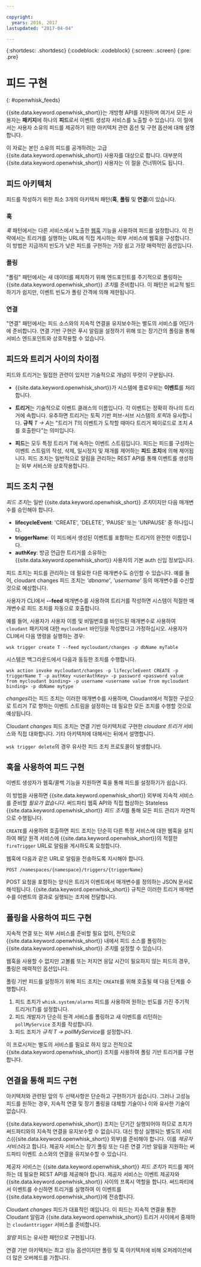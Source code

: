 ```yaml
---

copyright:
  years: 2016, 2017
lastupdated: "2017-04-04"

---
```


{:shortdesc: .shortdesc}
{:codeblock: .codeblock}
{:screen: .screen}
{:pre: .pre}

# 피드 구현
{: #openwhisk_feeds}

{{site.data.keyword.openwhisk_short}}는 개방형 API를 지원하며 여기서 모든 사용자는 **패키지**에 하나의 **피드**로서 이벤트 생성자 서비스를 노출할 수 있습니다. 이 절에서는 사용자 소유의 피드를 제공하기 위한 아키텍처 관련 옵션 및 구현 옵션에 대해 설명합니다. 

이 자료는 본인 소유의 피드를 공개하려는 고급 {{site.data.keyword.openwhisk_short}} 사용자를 대상으로 합니다. 대부분의 {{site.data.keyword.openwhisk_short}} 사용자는 이 절을 건너뛰어도 됩니다.

## 피드 아키텍처

피드를 작성하기 위한 최소 3개의 아키텍처 패턴(**훅**, **폴링** 및 **연결**)이 있습니다. 

### 훅
*훅* 패턴에서는 다른 서비스에서 노출한 [웹훅](https://en.wikipedia.org/wiki/Webhook) 기능을 사용하여 피드를 설정합니다. 이 전략에서는 트리거를 실행하는 URL에 직접 게시하는 외부 서비스에 웹훅을 구성합니다. 이 방법은 지금까지 빈도가 낮은 피드를 구현하는 가장 쉽고 가장 매력적인 옵션입니다.

<!-- The github feed is implemented using webhooks.  Put a link here when we have the open repo ready -->

### 폴링
"폴링" 패턴에서는 새 데이터를 페치하기 위해 엔드포인트를 주기적으로 폴링하는 {{site.data.keyword.openwhisk_short}} *조치*를 준비합니다. 이 패턴은 비교적 빌드하기가 쉽지만, 이벤트 빈도가
폴링 간격에 의해 제한됩니다. 

### 연결
"연결" 패턴에서는 피드 소스와의 지속적 연결을 유지보수하는 별도의 서비스를 어딘가에 준비합니다. 연결 기반 구현은 푸시 알림을 설정하기 위해 또는 장기간의 폴링을 통해 서비스 엔드포인트와 상호작용할 수 있습니다. 

<!-- Our cloudant changes feed is connection based.  Put a link here to
an open repo -->

<!-- What is the foundation for the Message Hub feed? If it is "connections" then lets put a link here as well -->

## 피드와 트리거 사이의 차이점

피드와 트리거는 밀접한 관련이 있지만
기술적으로 개념이 뚜렷이 구분됩니다.    

- {{site.data.keyword.openwhisk_short}}가 시스템에 플로우되는 **이벤트**를 처리합니다.

- **트리거**는 기술적으로 이벤트 클래스의 이름입니다. 각 이벤트는 정확히 하나의 트리거에 속합니다. 유추하면 트리거는 토픽 기반 퍼브-서브 시스템의 *토픽*과
유사합니다. **규칙** *T -> A*는 "트리거 *T*의 이벤트가 도착할 때마다 트리거 페이로드로 조치 *A*를 호출한다"는 의미입니다.

- **피드**는 모두 특정 트리거 *T*에 속하는 이벤트 스트림입니다. 피드는 피드를 구성하는 이벤트 스트림의 작성, 삭제, 일시정지 및 재개를 제어하는 **피드 조치**에 의해 제어됩니다. 피드 조치는 일반적으로 알림을 관리하는 REST API를 통해 이벤트를 생성하는 외부 서비스와 상호작용합니다. 

##  피드 조치 구현

*피드 조치*는 일반 {{site.data.keyword.openwhisk_short}} *조치*이지만 다음 매개변수를 승인해야 합니다.
* **lifecycleEvent**: 'CREATE', 'DELETE', 'PAUSE' 또는 'UNPAUSE' 중 하나입니다.
* **triggerName**: 이 피드에서 생성된 이벤트를 포함하는 트리거의 완전한 이름입니다. 
* **authKey**: 방금 언급한 트리거를 소유하는 {{site.data.keyword.openwhisk_short}} 사용자의 기본 auth 신임 정보입니다.

피드 조치는 피드를 관리하는 데 필요한 다른 매개변수도 승인할 수 있습니다. 예를 들어, cloudant changes 피드 조치는 *'dbname'*, *'username'* 등의 매개변수를 수신할 것으로 예상합니다. 

사용자가 CLI에서 **--feed** 매개변수를 사용하여 트리거를 작성하면 시스템이 적절한 매개변수로 피드 조치를 자동으로 호출합니다. 

예를 들어, 사용자가 사용자 이름 및 비밀번호를 바인드된 매개변수로 사용하여 `cloudant` 패키지에
대한 `mycloudant` 바인딩을 작성했다고 가정하십시오. 사용자가 CLI에서 다음 명령을 실행하는 경우:

`wsk trigger create T --feed mycloudant/changes -p dbName myTable`

시스템은 백그라운드에서 다음과 동등한 조치를 수행합니다. 

`wsk action invoke mycloudant/changes -p lifecycleEvent CREATE -p triggerName T -p authKey <userAuthKey> -p password <password value from mycloudant binding> -p username <username value from mycloudant binding> -p dbName mytype`

*changes*라는 피드 조치는 이러한 매개변수를 사용하며, Cloudant에서 적절한 구성으로 트리거 *T*로 향하는 이벤트 스트림을 설정하는 데 필요한 모든 조치를 수행할 것으로 예상됩니다.     

Cloudant *changes* 피드 조치는 연결 기반 아키텍처로 구현한 *cloudant 트리거* 서비스와 직접 대화합니다. 기타 아키텍처에 대해서는 뒤에서 설명합니다. 

`wsk trigger delete`의 경우 유사한 피드 조치 프로토콜이 발생합니다.     

## 훅을 사용하여 피드 구현

이벤트 생성자가 웹훅/콜백 기능을 지원하면 훅을 통해 피드를 설정하기가 쉽습니다. 

이 방법을 사용하면 {{site.data.keyword.openwhisk_short}} 외부에 지속적 서비스를 준비할 *필요가 없습니다*. 써드파티 웹훅 API와 직접 협상하는 Stateless {{site.data.keyword.openwhisk_short}} *피드 조치*를 통해 모든 피드 관리가 자연적으로 수행됩니다.

`CREATE`를 사용하여 호출하면 피드 조치는 단순히 다른 특정 서비스에 대한 웹훅을 설치하여 해당 원격 서비스에 {{site.data.keyword.openwhisk_short}}의 적절한 `fireTrigger` URL로 알림을 게시하도록 요청합니다. 

웹훅에 다음과 같은 URL로 알림을 전송하도록 지시해야 합니다. 

`POST /namespaces/{namespace}/triggers/{triggerName}`

POST 요청을 포함하는 양식은 트리거 이벤트에서 매개변수를 정의하는 JSON 문서로 해석됩니다.
{{site.data.keyword.openwhisk_short}} 규칙은 이러한 트리거 매개변수를 이벤트의 결과로 실행되는 조치에 전달합니다.

## 폴링을 사용하여 피드 구현

지속적 연결 또는 외부 서비스를 준비할 필요 없이, 전적으로 {{site.data.keyword.openwhisk_short}} 내에서 피드 소스를 폴링하는 {{site.data.keyword.openwhisk_short}} *조치*를 설정할 수 있습니다.

웹훅을 사용할 수 없지만 고볼륨 또는 저지연 응답 시간이 필요하지 않는 피드의 경우, 폴링은 매력적인 옵션입니다. 

폴링 기반 피드를 설정하기 위해 피드 조치는 `CREATE`를 위해 호출될 때 다음 단계를 수행합니다. 

1.   피드 조치가 `whisk.system/alarms` 피드를 사용하여 원하는 빈도를 가진 주기적 트리거(*T*)를 설정합니다. 
2.   피드 개발자가 단순히 원격 서비스를 폴링하고 새 이벤트를 리턴하는 `pollMyService` 조치를 작성합니다. 
3.  피드 조치가 *규칙* *T -> pollMyService*를 설정합니다. 

이 프로시저는 별도의 서비스를 필요로 하지 않고 전적으로 {{site.data.keyword.openwhisk_short}} 조치를 사용하여 폴링 기반 트리거를 구현합니다.

## 연결을 통해 피드 구현

아키텍처와 관련된 앞의 두 선택사항은 단순하고 구현하기가 쉽습니다. 그러나 고성능 피드를 원하는 경우, 지속적 연결 및 장기 폴링을 대체할 기술이나 이와 유사한 기술이 없습니다. 

{{site.data.keyword.openwhisk_short}} 조치는 단기간 실행되어야 하므로 조치가 써드파티와의 지속적 연결을 유지보수할 수 없습니다. 대신 항상 실행되는
별도의 서비스({{site.data.keyword.openwhisk_short}} 외부)를 준비해야 합니다. 이를 *제공자 서비스*라고 합니다. 제공자 서비스는 장기 폴링 또는 다른 연결 기반 알림을 지원하는 써드파티 이벤트 소스와의 연결을 유지보수할 수 있습니다. 

제공자 서비스는 {{site.data.keyword.openwhisk_short}} *피드 조치*가 피드를 제어하는 데 필요한 REST API를 제공해야 합니다. 제공자 서비스는 이벤트 제공자와 {{site.data.keyword.openwhisk_short}} 사이의 프록시 역할을 합니다. 써드파티에서 이벤트를 수신하면 트리거를 실행하여 이 이벤트를 {{site.data.keyword.openwhisk_short}}에 전송합니다.

Cloudant *changes* 피드가 대표적인 예입니다. 이 피드는 지속적 연결을 통한 Cloudant 알림과 {{site.data.keyword.openwhisk_short}} 트리거 사이에서 중재하는 `cloudanttrigger` 서비스를 준비합니다.
<!-- TODO: add a reference to the open source implementation -->

*알람* 피드는 유사한 패턴으로 구현됩니다. 

연결 기반 아키텍처는 최고 성능 옵션이지만 폴링 및 훅 아키텍처에 비해 오퍼레이션에 더 많은 오버헤드를 가합니다.   
